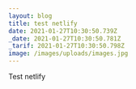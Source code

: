 ```yaml
---
layout: blog
title: test netlify
date: 2021-01-27T10:30:50.739Z
_date: 2021-01-27T10:30:50.781Z
_tarif: 2021-01-27T10:30:50.798Z
image: /images/uploads/images.jpg
---
```

Test netlify